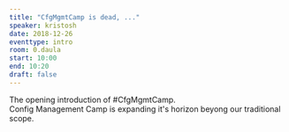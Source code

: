 ```yaml
---
title: "CfgMgmtCamp is dead, ..."
speaker: kristosh
date: 2018-12-26
eventtype: intro
room: 0.daula
start: 10:00
end: 10:20
draft: false
---
```


The opening introduction of #CfgMgmtCamp.  
Config Management Camp is expanding it's horizon beyong our traditional scope.  
  

